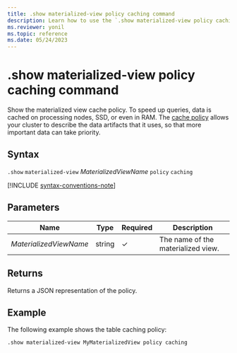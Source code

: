 ```yaml
---
title: .show materialized-view policy caching command
description: Learn how to use the `.show materialized-view policy caching` command to show the materialized view's cache policy.
ms.reviewer: yonil
ms.topic: reference
ms.date: 05/24/2023
---
```

# .show materialized-view policy caching command

Show the materialized view cache policy. To speed up queries, data is cached on processing nodes, SSD, or even in RAM. The [cache policy](cache-policy.md) allows your cluster to describe the data artifacts that it uses, so that more important data can take priority.

## Syntax

`.show` `materialized-view` *MaterializedViewName* `policy` `caching`

[!INCLUDE [syntax-conventions-note](../../includes/syntax-conventions-note.md)]

## Parameters

|Name|Type|Required|Description|
|--|--|--|--|
|*MaterializedViewName*|string|&check;|The name of the materialized view.|

## Returns

Returns a JSON representation of the policy.

## Example

The following example shows the table caching policy:

```kusto
.show materialized-view MyMaterializedView policy caching 
```
